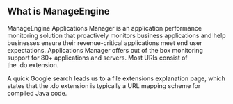## What is ManageEngine
ManageEngine Applications Manager is an application performance monitoring solution that proactively monitors business applications and help businesses ensure their revenue-critical applications meet end user expectations. Applications Manager offers out of the box monitoring support for 80+ applications and servers.
Most URIs consist of the .do extension.

A quick Google search leads us to a file extensions explanation page, which states that the .do extension is typically a URL mapping scheme for compiled Java code.

